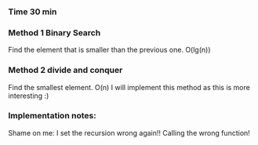 ### Time 30 min

### Method 1 Binary Search
Find the element that is smaller than the previous one. O(lg(n))


### Method 2 divide and conquer 
Find the smallest element. O(n) 
I will implement this method as this is more interesting :)

### Implementation notes: 
Shame on me: I set the recursion wrong again!! Calling the wrong function!


